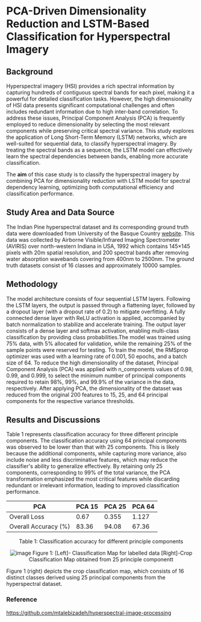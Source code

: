 # PCA-Driven Dimensionality Reduction and LSTM-Based Classification for Hyperspectral Imagery


## Background
Hyperspectral imagery (HSI) provides a rich spectral information by capturing hundreds of contiguous spectral bands for each pixel, making it a powerful for detailed classification tasks. However, the high dimensionality of HSI data presents significant computational challenges and often includes redundant information due to high inter-band correlation. To address these issues, Principal Component Analysis (PCA) is frequently employed to reduce dimensionality by selecting the most relevant components while preserving critical spectral variance. This study explores the application of Long Short-Term Memory (LSTM) networks, which are well-suited for sequential data, to classify hyperspectral imagery. By treating the spectral bands as a sequence, the LSTM model can effectively learn the spectral dependencies between bands, enabling more accurate classification. 

The **aim** of this case study is to classify the hyperspectral imagery by combining PCA for dimensionality reduction with LSTM model for spectral dependency learning, optimizing both computational efficiency and classification performance. 

## Study Area and Data Source
The Indian Pine hyperspectral dataset and its corresponding ground truth data were downloaded from  University of the Basque Country  [website](https://www.ehu.eus/ccwintco/index.php/Hyperspectral_Remote_Sensing_Scenes). This data was collected by Airborne Visible/Infrared Imaging Spectrometer (AVIRIS) over north-western Indiana in USA, 1992 which contains 145×145 pixels with 20m spatial resolution, and 200 spectral bands after removing water absorption wavebands covering from 400nm to 2500nm. The ground truth datasets consist of 16 classes and approximately 10000 samples.

## Methodology
The model architecture consists of four sequential LSTM layers. Following the LSTM layers, the output is passed through a flattening layer, followed by a dropout layer (with a dropout rate of 0.2) to mitigate overfitting. A fully connected dense layer with ReLU activation is applied, accompanied by batch normalization to stabilize and accelerate training. The output layer consists of a dense layer and softmax activation, enabling multi-class classification by providing class probabilities.The model was trained using 75% data, with 5% allocated for validation, while the remaining 25% of the sample points were reserved for testing. To train the model, the RMSprop optimizer was used with a learning rate of 0.001, 50 epochs, and a batch size of 64.  To reduce the high dimensionality of the dataset, Principal Component Analysis (PCA) was applied with n_components values of 0.98, 0.99, and 0.999, to select the minimum number of principal components required to retain 98%, 99%, and 99.9% of the variance in the data, respectively. After applying PCA, the dimensionality of the dataset was reduced from the original 200 features to 15, 25, and 64 principal components for the respective variance thresholds. 

## Results and Discussions
Table 1 represents classification accuracy for three different principle components. The classification accuracy using 64 principal components was observed to be lower than that with 25 components. This is likely because the additional components, while capturing more variance, also include noise and less discriminative features, which may reduce the classifier's ability to generalize effectively. By retaining only 25 components, corresponding to 99% of the total variance, the PCA transformation emphasized the most critical features while discarding redundant or irrelevant information, leading to improved classification performance.

<div align="center">
  
| PCA             | PCA 15 | PCA 25 | PCA 64 |
|-----------------|--------|--------|--------|
| Overall Loss    | 0.67   | 0.355  | 1.127  |
| Overall Accuracy (%) | 83.36 | 94.08  | 67.36  |

Table 1: Classification accuracy for different principle components

![image](https://github.com/user-attachments/assets/16c0c16b-3cdf-4f3f-b049-35a3925d5949)
Figure 1: [Left]- Classification Map for labelled data  [Right]-Crop Classification Map obtained from 25 principle componentt
</div>

Figure 1 (right) depicts the crop classification map, which consists of 16 distinct classes derived using 25 principal components from the hyperspectral dataset.

### Reference 
https://github.com/mtalebizadeh/hyperspectral-image-processing
